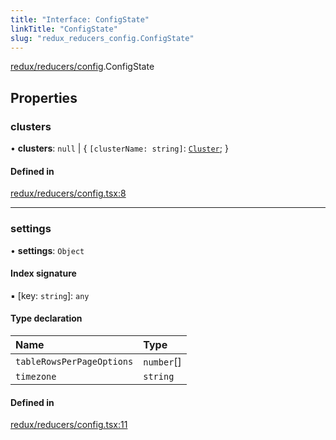 ```yaml
---
title: "Interface: ConfigState"
linkTitle: "ConfigState"
slug: "redux_reducers_config.ConfigState"
---
```


[redux/reducers/config](../modules/redux_reducers_config.md).ConfigState

## Properties

### clusters

• **clusters**: ``null`` \| { `[clusterName: string]`: [`Cluster`](lib_k8s_cluster.Cluster.md);  }

#### Defined in

[redux/reducers/config.tsx:8](https://github.com/headlamp-k8s/headlamp/blob/1ae27053/frontend/src/redux/reducers/config.tsx#L8)

___

### settings

• **settings**: `Object`

#### Index signature

▪ [key: `string`]: `any`

#### Type declaration

| Name | Type |
| :------ | :------ |
| `tableRowsPerPageOptions` | `number`[] |
| `timezone` | `string` |

#### Defined in

[redux/reducers/config.tsx:11](https://github.com/headlamp-k8s/headlamp/blob/1ae27053/frontend/src/redux/reducers/config.tsx#L11)
